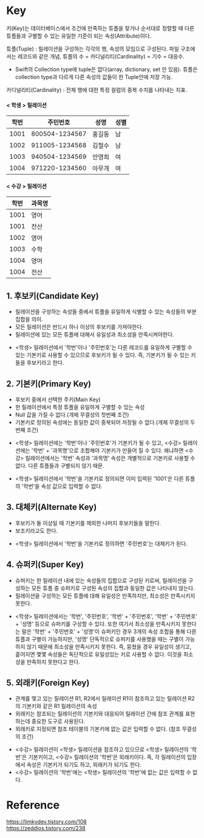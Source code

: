 # Key

키(Key)는 데이터베이스에서 조건에 만족하는 튜플을 찾거나 순서대로 정렬할 때 다른 튜플들과 구별할 수 있는 유일한 기준이 되는 속성(Attribute)이다. 

튜플(Tuple) : 릴레이션을 구성하는 각각의 행, 속성의 모임으로 구성된다. 파일 구조에서는 레코드와 같은 개념, 튜플의 수 = 카디널리티(Cardinality) = 기수 = 대응수. 

* Swift의 Collection type에 tuple은 없다(array, dictionary, set 만 있음). 튜플은 collection type과 다르게 다른 속성의 값들이 한 Tuple안에 저장 가능.

카디널리티(Cardinality) : 전체 행에 대한 특정 컬럼의 중복 수치를 나타내는 지표. 

#### < 학생 > 릴레이션
|학번|주민번호|성명|성별|
|------|---|---|---|
|1001|800504-1234567|홍길동|남|
|1002|911005-1234568|김철수|남|
|1003|940504-1234569|안영희|여|
|1004|971220-1234560|아무개|여|

#### < 수강 > 릴레이션
|학번|과목명|
|------|---|
|1001|영어|
|1001|전산|
|1002|영어|
|1003|수학|
|1004|영어|
|1004|전산|

## 1. 후보키(Candidate Key)
  - 릴레이션을 구성하는 속성들 중에서 튜플을 유일하게 식별할 수 있는 속성들의 부분집합을 의미.
  - 모든 릴레이션은 반드시 하나 이상의 후보키를 가져야한다.
  - 릴레이션에 있는 모든 튜플에 대해서 유일성과 최소성을 만족시켜야한다.

* <학생> 릴레이션에서 '학번'이나 '주민번호'는 다른 레코드를 유일하게 구별할 수 있는 기본키로 사용할 수 있으므로 후보키가 될 수 있다. 즉, 기본키가 될 수 있는 키들을 후보키라고 한다.

## 2. 기본키(Primary Key)
  - 후보키 중에서 선택한 주키(Main Key)
  - 한 릴레이션에서 특정 튜플을 유일하게 구별할 수 있는 속성
  - Null 값을 가질 수 없다.(개체 무결성의 첫번째 조건)
  - 기본키로 정의된 속성에는 동일한 값이 중복되어 저장될 수 없다.(개체 무결성의 두번째 조건)

* <학생> 릴레이션에는 '학번'이나 '주민번호'가 기본키가 될 수 있고, <수강> 릴레이션에는 '학번' + '과목명'으로 조합해야 기본키가 만들어 질 수 있다. 왜냐하면 <수강> 릴레이션에서는 '학번' 속성과 '과목명' 속성은 개별적으로 기본키로 사용할 수 없다. 다른 튜플들과 구별되지 않기 때문.

* <학생> 릴레이션에서 '학번'을 기본키로 정의되면 이미 입력된 '1001'은 다른 튜플의 '학번'을 속성 값으로 입력할 수 없다.

## 3. 대체키(Alternate Key)
  - 후보키가 둘 이상일 때 기본키를 제외한 나머지 후보키들을 말한다.
  - 보조키라고도 한다.

* <학생> 릴레이션에서 '학번'을 기본키로 정의하면 '주민번호'는 대체키가 된다.

## 4. 슈퍼키(Super Key)
  - 슈퍼키는 한 릴레이션 내에 있는 속성들의 집합으로 구성된 키로써, 릴레이션을 구성하는 모든 튜플 중 슈퍼키로 구성된 속성의 집합과 동일한 값은 나타내지 않는다.
  - 릴레이션을 구성하는 모든 튜플에 대해 유일성은 만족하지만, 최소성은 만족시키지 못한다.

* <학생> 릴레이션에서는 '학번', '주민번호', '학번' + '주민번호', '학번' + '주민번호' + '성명' 등으로 슈퍼키를 구성할 수 있다. 또한 여기서 최소성을 만족시키지 못한다는 말은 '학번' + '주민번호' + '성명'이 슈퍼키인 경우 3개의 속성 조합을 통해 다른 튜플과 구별이 가능하지만, '성명' 단독적으로 슈퍼키를 사용했을 때는 구별이 가능하지 않기 때문에 최소성을 만족시키지 못한다. 즉, 뭉쳤을 경우 유일성이 생기고, 흩어지면 몇몇 속성들은 독단적으로 유일성있는 키로 사용할 수 없다. 이것을 최소성을 만족하지 못한다고 한다.

## 5. 외래키(Foreign Key)
  - 관계를 맺고 있는 릴레이션 R1, R2에서 릴레이션 R1이 참조하고 있는 릴레이션 R2의 기본키와 같은 R1 릴레이션의 속성
  - 외래키는 참조되는 릴레이션의 기본키와 대응되어 릴레이션 간에 참조 관계를 표현하는데 중요한 도구로 사용된다.
  - 외래키로 지정되면 참조 테이블의 기본키에 없는 값은 입력할 수 없다. (참조 무결성의 조건)

* <수강> 릴레이션이 <학생> 릴레이션을 참조하고 있으므로 <학생> 릴레이션의 '학번'은 기본키이고, <수강> 릴레이션의 '학번'은 외래키이다. 즉, 각 릴레이션의 입장에서 속성은 기본키가 되기도 하고, 외래키가 되기도 한다.
* <수강> 릴레이션의 '학번'에는 <학생> 릴레이션의 '학번'에 없는 값은 입력할 수 없다.  
  
  
  
# Reference
  https://limkydev.tistory.com/108  
  https://zeddios.tistory.com/238  
  















